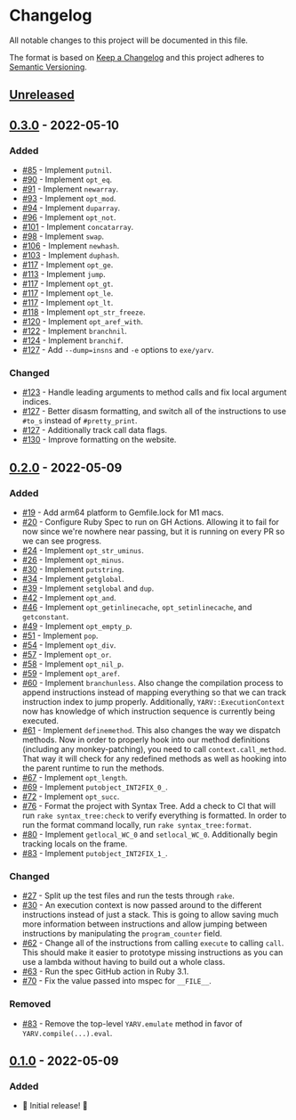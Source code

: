 # Changelog

All notable changes to this project will be documented in this file.

The format is based on [Keep a Changelog](http://keepachangelog.com/en/1.0.0/) and this project adheres to [Semantic Versioning](http://semver.org/spec/v2.0.0.html).

## [Unreleased]

## [0.3.0] - 2022-05-10

### Added

- [#85](https://github.com/kddnewton/yarv/pull/85) - Implement `putnil`.
- [#90](https://github.com/kddnewton/yarv/pull/90) - Implement `opt_eq`.
- [#91](https://github.com/kddnewton/yarv/pull/91) - Implement `newarray`.
- [#93](https://github.com/kddnewton/yarv/pull/93) - Implement `opt_mod`.
- [#94](https://github.com/kddnewton/yarv/pull/94) - Implement `duparray`.
- [#96](https://github.com/kddnewton/yarv/pull/96) - Implement `opt_not`.
- [#101](https://github.com/kddnewton/yarv/pull/101) - Implement `concatarray`.
- [#98](https://github.com/kddnewton/yarv/pull/98) - Implement `swap`.
- [#106](https://github.com/kddnewton/yarv/pull/106) - Implement `newhash`.
- [#103](https://github.com/kddnewton/yarv/pull/103) - Implement `duphash`.
- [#117](https://github.com/kddnewton/yarv/pull/117) - Implement `opt_ge`.
- [#113](https://github.com/kddnewton/yarv/pull/113) - Implement `jump`.
- [#117](https://github.com/kddnewton/yarv/pull/117) - Implement `opt_gt`.
- [#117](https://github.com/kddnewton/yarv/pull/117) - Implement `opt_le`.
- [#117](https://github.com/kddnewton/yarv/pull/117) - Implement `opt_lt`.
- [#118](https://github.com/kddnewton/yarv/pull/118) - Implement `opt_str_freeze`.
- [#120](https://github.com/kddnewton/yarv/pull/120) - Implement `opt_aref_with`.
- [#122](https://github.com/kddnewton/yarv/pull/122) - Implement `branchnil`.
- [#124](https://github.com/kddnewton/yarv/pull/124) - Implement `branchif`.
- [#127](https://github.com/kddnewton/yarv/pull/127) - Add `--dump=insns` and `-e` options to `exe/yarv`.

### Changed

- [#123](https://github.com/kddnewton/yarv/pull/123) - Handle leading arguments to method calls and fix local argument indices.
- [#127](https://github.com/kddnewton/yarv/pull/127) - Better disasm formatting, and switch all of the instructions to use `#to_s` instead of `#pretty_print`.
- [#127](https://github.com/kddnewton/yarv/pull/127) - Additionally track call data flags.
- [#130](https://github.com/kddnewton/yarv/pull/130) - Improve formatting on the website.

## [0.2.0] - 2022-05-09

### Added

- [#19](https://github.com/kddnewton/yarv/pull/19) - Add arm64 platform to Gemfile.lock for M1 macs.
- [#20](https://github.com/kddnewton/yarv/pull/20) - Configure Ruby Spec to run on GH Actions. Allowing it to fail for now since we're nowhere near passing, but it is running on every PR so we can see progress.
- [#24](https://github.com/kddnewton/yarv/pull/24) - Implement `opt_str_uminus`.
- [#26](https://github.com/kddnewton/yarv/pull/26) - Implement `opt_minus`.
- [#30](https://github.com/kddnewton/yarv/pull/33) - Implement `putstring`.
- [#34](https://github.com/kddnewton/yarv/pull/34) - Implement `getglobal`.
- [#39](https://github.com/kddnewton/yarv/pull/39) - Implement `setglobal` and `dup`.
- [#42](https://github.com/kddnewton/yarv/pull/42) - Implement `opt_and`.
- [#46](https://github.com/kddnewton/yarv/pull/46) - Implement `opt_getinlinecache`, `opt_setinlinecache`, and `getconstant`.
- [#49](https://github.com/kddnewton/yarv/pull/49) - Implement `opt_empty_p`.
- [#51](https://github.com/kddnewton/yarv/pull/51) - Implement `pop`.
- [#54](https://github.com/kddnewton/yarv/pull/54) - Implement `opt_div`.
- [#57](https://github.com/kddnewton/yarv/pull/57) - Implement `opt_or`.
- [#58](https://github.com/kddnewton/yarv/pull/58) - Implement `opt_nil_p`.
- [#59](https://github.com/kddnewton/yarv/pull/59) - Implement `opt_aref`.
- [#60](https://github.com/kddnewton/yarv/pull/60) - Implement `branchunless`. Also change the compilation process to append instructions instead of mapping everything so that we can track instruction index to jump properly. Additionally, `YARV::ExecutionContext` now has knowledge of which instruction sequence is currently being executed.
- [#61](https://github.com/kddnewton/yarv/pull/61) - Implement `definemethod`. This also changes the way we dispatch methods. Now in order to properly hook into our method definitions (including any monkey-patching), you need to call `context.call_method`. That way it will check for any redefined methods as well as hooking into the parent runtime to run the methods.
- [#67](https://github.com/kddnewton/yarv/pull/67) - Implement `opt_length`.
- [#69](https://github.com/kddnewton/yarv/pull/69) - Implement `putobject_INT2FIX_0_`.
- [#72](https://github.com/kddnewton/yarv/pull/72) - Implement `opt_succ`.
- [#76](https://github.com/kddnewton/yarv/pull/76) - Format the project with Syntax Tree. Add a check to CI that will run `rake syntax_tree:check` to verify everything is formatted. In order to run the format command locally, run `rake syntax_tree:format`.
- [#80](https://github.com/kddnewton/yarv/pull/80) - Implement `getlocal_WC_0` and `setlocal_WC_0`. Additionally begin tracking locals on the frame.
- [#83](https://github.com/kddnewton/yarv/pull/83) - Implement `putobject_INT2FIX_1_`.

### Changed

- [#27](https://github.com/kddnewton/yarv/pull/27) - Split up the test files and run the tests through `rake`.
- [#30](https://github.com/kddnewton/yarv/pull/30) - An execution context is now passed around to the different instructions instead of just a stack. This is going to allow saving much more information between instructions and allow jumping between instructions by manipulating the `program_counter` field.
- [#62](https://github.com/kddnewton/yarv/pull/62) - Change all of the instructions from calling `execute` to calling `call`. This should make it easier to prototype missing instructions as you can use a lambda without having to build out a whole class.
- [#63](https://github.com/kddnewton/yarv/pull/63) - Run the spec GitHub action in Ruby 3.1.
- [#70](https://github.com/kddnewton/yarv/pull/70) - Fix the value passed into mspec for `__FILE__`.

### Removed

- [#83](https://github.com/kddnewton/yarv/pull/83) - Remove the top-level `YARV.emulate` method in favor of `YARV.compile(...).eval`.

## [0.1.0] - 2022-05-09

### Added

- 🎉 Initial release! 🎉

[unreleased]: https://github.com/kddnewton/yarv/compare/v0.3.0...HEAD
[0.3.0]: https://github.com/kddnewton/yarv/compare/v0.2.0...v0.3.0
[0.2.0]: https://github.com/kddnewton/yarv/compare/v0.1.0...v0.2.0
[0.1.0]: https://github.com/kddnewton/yarv/compare/002375...v0.1.0
